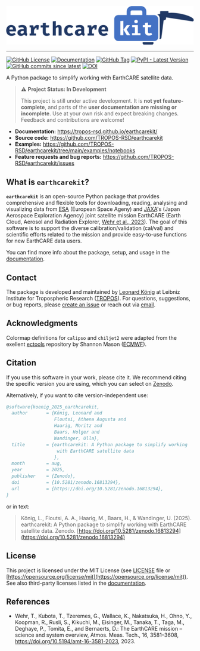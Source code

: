 <picture align="center">
  <source media="(prefers-color-scheme: dark)" srcset="https://raw.githubusercontent.com/TROPOS-RSD/earthcarekit-docs-assets/refs/heads/main/assets/images/logos/earthcarekit-logo-lightblue.png">
  <img alt="logo" src="https://raw.githubusercontent.com/TROPOS-RSD/earthcarekit-docs-assets/refs/heads/main/assets/images/logos/earthcarekit-logo-blue.png">
</picture>

---

[![GitHub License](https://img.shields.io/github/license/TROPOS-RSD/earthcarekit?label=license&color=green)](https://github.com/TROPOS-RSD/earthcarekit/blob/main/LICENSE)
[![Documentation](https://img.shields.io/badge/docs-online-brightgreen)](https://tropos-rsd.github.io/earthcarekit/)
[![GitHub Tag](https://img.shields.io/github/v/tag/TROPOS-RSD/earthcarekit?label=latest&color=blue&logo=github)](https://github.com/TROPOS-RSD/earthcarekit/tags)
[![PyPI - Latest Version](https://img.shields.io/pypi/v/earthcarekit?label=latest%20on%20PyPI&color=blue)](https://pypi.org/project/earthcarekit/)
[![GitHub commits since latest](https://img.shields.io/github/commits-since/TROPOS-RSD/earthcarekit/latest.svg?color=blue)](https://github.com/TROPOS-RSD/earthcarekit/commits/main)
[![DOI](https://zenodo.org/badge/DOI/10.5281/zenodo.16813294.svg)](https://doi.org/10.5281/zenodo.16813294)

A Python package to simplify working with EarthCARE satellite data.

> ⚠️ **Project Status: In Development**
> 
> This project is still under active development.
> It is **not yet feature-complete**, and parts of the **user documentation are missing or incomplete**.
> Use at your own risk and expect breaking changes.
> Feedback and contributions are welcome!

- **Documentation:** https://tropos-rsd.github.io/earthcarekit/
- **Source code:** https://github.com/TROPOS-RSD/earthcarekit
- **Examples:** https://github.com/TROPOS-RSD/earthcarekit/tree/main/examples/notebooks
- **Feature requests and bug reports:** https://github.com/TROPOS-RSD/earthcarekit/issues

## What is `earthcarekit`?

**`earthcarekit`** is an open-source Python package that provides comprehensive and flexible tools for downloading, reading, analysing and visualizing data from [ESA](https://earth.esa.int/eogateway/missions/earthcare) (European Space Ageny) and [JAXA](https://www.eorc.jaxa.jp/EARTHCARE/index.html)'s (Japan Aerospace Exploration Agency) joint satellite mission EarthCARE (Earth Cloud, Aerosol and Radiation Explorer, [Wehr et al., 2023](https://doi.org/10.5194/amt-16-3581-2023)). The goal of this software is to support the diverse calibration/validation (cal/val) and scientific efforts related to the mission and provide easy-to-use functions for new EarthCARE data users.

You can find more info about the package, setup, and usage in the [documentation](https://tropos-rsd.github.io/earthcarekit/).

## Contact

The package is developed and maintained by [Leonard König](https://orcid.org/0009-0004-3095-3969) at Leibniz Institute for Tropospheric Research ([TROPOS](https://www.tropos.de/en/)).
For questions, suggestions, or bug reports, please [create an issue](https://github.com/TROPOS-RSD/earthcarekit/issues) or reach out via [email](mailto:koenig@tropos.de).

## Acknowledgments

Colormap definitions for `calipso` and `chiljet2` were adapted from the exellent [ectools](https://bitbucket.org/smason/workspace/projects/EC) repository by Shannon Mason ([ECMWF](https://www.ecmwf.int/)).

## Citation

If you use this software in your work, please cite it.
We recommend citing the specific version you are using, which you can select on [Zenodo](https://doi.org/10.5281/zenodo.16813294).

Alternatively, if you want to cite version-independent use:

```bibtex
@software{koenig_2025_earthcarekit,
  author       = {König, Leonard and
                  Floutsi, Athena Augusta and
                  Haarig, Moritz and
                  Baars, Holger and
                  Wandinger, Ulla},
  title        = {earthcarekit: A Python package to simplify working
                   with EarthCARE satellite data
                  },
  month        = aug,
  year         = 2025,
  publisher    = {Zenodo},
  doi          = {10.5281/zenodo.16813294},
  url          = {https://doi.org/10.5281/zenodo.16813294},
}
```

or in text:

> König, L., Floutsi, A. A., Haarig, M., Baars, H., & Wandinger, U. (2025). earthcarekit: A Python package to simplify working with EarthCARE satellite data. Zenodo. [https://doi.org/10.5281/zenodo.16813294](https://doi.org/10.5281/zenodo.16813294)

## License

This project is licensed under the MIT License (see [LICENSE](https://github.com/TROPOS-RSD/earthcarekit/blob/main/LICENSE) file or [https://opensource.org/license/mit](https://opensource.org/license/mit)). See also third-party licenses listed in the [documentation](https://tropos-rsd.github.io/earthcarekit/#third-party-licenses).

## References

- Wehr, T., Kubota, T., Tzeremes, G., Wallace, K., Nakatsuka, H., Ohno, Y., Koopman, R., Rusli, S., Kikuchi, M., Eisinger, M., Tanaka, T., Taga, M., Deghaye, P., Tomita, E., and Bernaerts, D.: The EarthCARE mission – science and system overview, Atmos. Meas. Tech., 16, 3581–3608, https://doi.org/10.5194/amt-16-3581-2023, 2023.